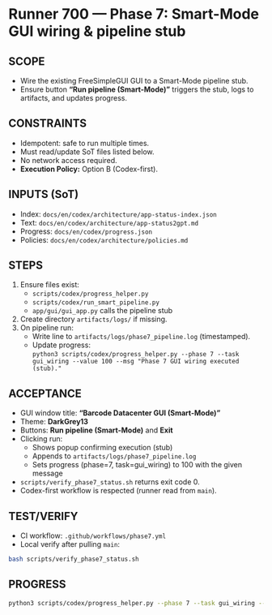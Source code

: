 # Runner 700 — Phase 7: Smart-Mode GUI wiring & pipeline stub

## SCOPE
- Wire the existing FreeSimpleGUI GUI to a Smart-Mode pipeline stub.
- Ensure button **“Run pipeline (Smart-Mode)”** triggers the stub, logs to artifacts, and updates progress.

## CONSTRAINTS
- Idempotent: safe to run multiple times.
- Must read/update SoT files listed below.
- No network access required.
- **Execution Policy:** Option B (Codex-first).

## INPUTS (SoT)
- Index: `docs/en/codex/architecture/app-status-index.json`
- Text: `docs/en/codex/architecture/app-status2gpt.md`
- Progress: `docs/en/codex/progress.json`
- Policies: `docs/en/codex/architecture/policies.md`

## STEPS
1. Ensure files exist:
   - `scripts/codex/progress_helper.py`
   - `scripts/codex/run_smart_pipeline.py`
   - `app/gui/gui_app.py` calls the pipeline stub
2. Create directory `artifacts/logs/` if missing.
3. On pipeline run:
   - Write line to `artifacts/logs/phase7_pipeline.log` (timestamped).
   - Update progress:  
     `python3 scripts/codex/progress_helper.py --phase 7 --task gui_wiring --value 100 --msg "Phase 7 GUI wiring executed (stub)."`

## ACCEPTANCE
- GUI window title: **“Barcode Datacenter GUI (Smart-Mode)”**
- Theme: **DarkGrey13**
- Buttons: **Run pipeline (Smart-Mode)** and **Exit**
- Clicking run:
  - Shows popup confirming execution (stub)
  - Appends to `artifacts/logs/phase7_pipeline.log`
  - Sets progress (phase=7, task=gui_wiring) to 100 with the given message
- `scripts/verify_phase7_status.sh` returns exit code 0.
- Codex-first workflow is respected (runner read from `main`).

## TEST/VERIFY
- CI workflow: `.github/workflows/phase7.yml`
- Local verify after pulling `main`:
```bash
bash scripts/verify_phase7_status.sh
```

## PROGRESS
```bash
python3 scripts/codex/progress_helper.py --phase 7 --task gui_wiring --value 100 --msg "Phase 7 GUI wiring executed (stub)."
```
